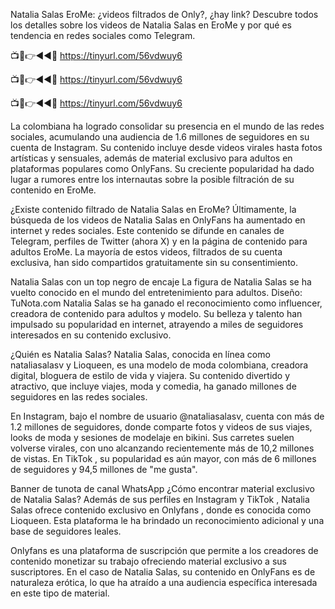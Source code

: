Natalia Salas EroMe: ¿videos filtrados de Only?, ¿hay link?
Descubre todos los detalles sobre los videos de Natalia Salas en EroMe y por qué es tendencia en redes sociales como Telegram.


📺📱👉◄◄🔴 https://tinyurl.com/56vdwuy6

📺📱👉◄◄🔴 https://tinyurl.com/56vdwuy6

📺📱👉◄◄🔴 https://tinyurl.com/56vdwuy6


La colombiana ha logrado consolidar su presencia en el mundo de las redes sociales, acumulando una audiencia de 1.6 millones de seguidores en su cuenta de Instagram. Su contenido incluye desde videos virales hasta fotos artísticas y sensuales, además de material exclusivo para adultos en plataformas populares como OnlyFans. Su creciente popularidad ha dado lugar a rumores entre los internautas sobre la posible filtración de su contenido en EroMe.


¿Existe contenido filtrado de Natalia Salas en EroMe?
Últimamente, la búsqueda de los videos de Natalia Salas en OnlyFans ha aumentado en internet y redes sociales. Este contenido se difunde en canales de Telegram, perfiles de Twitter (ahora X) y en la página de contenido para adultos EroMe. La mayoría de estos videos, filtrados de su cuenta exclusiva, han sido compartidos gratuitamente sin su consentimiento.

Natalia Salas con un top negro de encaje 
La figura de Natalia Salas se ha vuelto conocido en el mundo del entretenimiento para adultos. Diseño: TuNota.com
Natalia Salas se ha ganado el reconocimiento como influencer, creadora de contenido para adultos y modelo. Su belleza y talento han impulsado su popularidad en internet, atrayendo a miles de seguidores interesados en su contenido exclusivo.

¿Quién es Natalia Salas?
Natalia Salas, conocida en línea como nataliasalasv y Lioqueen, es una modelo de moda colombiana, creadora digital, bloguera de estilo de vida y viajera. Su contenido divertido y atractivo, que incluye viajes, moda y comedia, ha ganado millones de seguidores en las redes sociales.

En Instagram, bajo el nombre de usuario @nataliasalasv, cuenta con más de 1.2 millones de seguidores, donde comparte fotos y videos de sus viajes, looks de moda y sesiones de modelaje en bikini. Sus carretes suelen volverse virales, con uno alcanzando recientemente más de 10,2 millones de vistas. En TikTok , su popularidad es aún mayor, con más de 6 millones de seguidores y 94,5 millones de "me gusta".

Banner de tunota de canal WhatsApp
¿Cómo encontrar material exclusivo de Natalia Salas?
Además de sus perfiles en Instagram y TikTok , Natalia Salas ofrece contenido exclusivo en Onlyfans , donde es conocida como Lioqueen. Esta plataforma le ha brindado un reconocimiento adicional y una base de seguidores leales.

Onlyfans es una plataforma de suscripción que permite a los creadores de contenido monetizar su trabajo ofreciendo material exclusivo a sus suscriptores. En el caso de Natalia Salas, su contenido en OnlyFans es de naturaleza erótica, lo que ha atraído a una audiencia específica interesada en este tipo de material.
